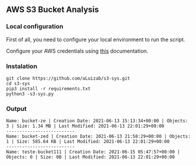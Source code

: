 ## AWS S3 Bucket Analysis

### Local configuration

First of all, you need to configure your local environment to run the script. 

Configure your AWS credentials using [this](https://docs.aws.amazon.com/cli/latest/reference/configure/#examples) documentation.

### Instalation

```
git clone https://github.com/aLuizab/s3-sys.git
cd s3-sys
pip3 install -r requirements.txt
python3 -s3-sys.py
```
### Output

```
Name: bucket-ze | Creation Date: 2021-06-13 15:13:34+00:00 | Objects: 3 | Size: 1.34 MB | Last Modified: 2021-06-13 22:01:29+00:00
--------------------------
Name: bucket-zed | Creation Date: 2021-06-13 21:58:29+00:00 | Objects: 1 | Size: 585.64 KB | Last Modified: 2021-06-13 22:01:29+00:00
--------------------------
Name: teste-bucket111 | Creation Date: 2021-06-15 05:47:57+00:00 | Objects: 0 | Size: 0B | Last Modified: 2021-06-13 22:01:29+00:00
```